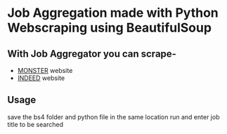 # Job Aggregation made with Python Webscraping using BeautifulSoup

## With Job Aggregator you can scrape-
- [MONSTER] website
- [INDEED] website

[MONSTER]:<https://www.monster.com>
[INDEED]: <https://www.indeed.co.in>

## Usage
save the bs4 folder and python file in the same location
run and enter job title to be searched
